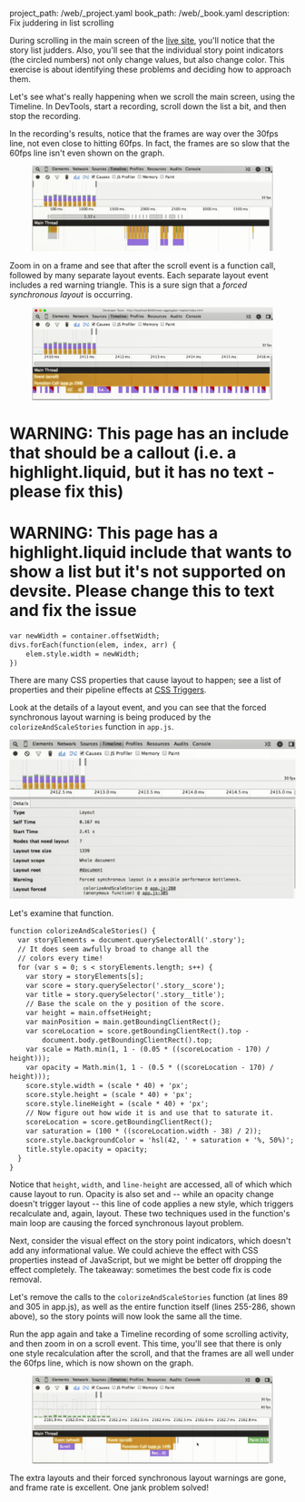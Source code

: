 project_path: /web/_project.yaml
book_path: /web/_book.yaml
description: Fix juddering in list scrolling

<p class="intro">
  During scrolling in the main screen of the <a href="http://udacity.github.io/news-aggregator">live site</a>, you'll notice that the story list judders. Also, you'll see that the individual story point indicators (the circled numbers) not only change values, but also change color. This exercise is about identifying these problems and deciding how to approach them.
</p>

Let's see what's really happening when we scroll the main screen, using the 
Timeline. In DevTools, start a recording, scroll down the list a bit, and 
then stop the recording.

In the recording's results, notice that the frames are way over the 
30fps line, not even close to hitting 60fps. In fact, the frames are so slow 
that the 60fps line isn't even shown on the graph.

<figure>
  <img src="images/image03.png" alt="Slow frames in Timeline recording">
</figure>

Zoom in on a frame and see that after the scroll event is a
function call, followed by many separate layout events.
Each separate layout event includes a red warning triangle.
This is a sure sign that a
<i>forced synchronous layout</i> is occurring.

<figure>
  <img src="images/image01.png" alt="Forced synchronous layout">
</figure>



















# WARNING: This page has an include that should be a callout (i.e. a highlight.liquid, but it has no text - please fix this)



# WARNING: This page has a highlight.liquid include that wants to show a list but it's not supported on devsite. Please change this to text and fix the issue






<div class="highlight"><pre><code class="language-javascript" data-lang="javascript"><span class="kd">var</span> <span class="nx">newWidth</span> <span class="o">=</span> <span class="nx">container</span><span class="p">.</span><span class="nx">offsetWidth</span><span class="p">;</span>
<span class="nx">divs</span><span class="p">.</span><span class="nx">forEach</span><span class="p">(</span><span class="kd">function</span><span class="p">(</span><span class="nx">elem</span><span class="p">,</span> <span class="nx">index</span><span class="p">,</span> <span class="nx">arr</span><span class="p">)</span> <span class="p">{</span>
    <span class="nx">elem</span><span class="p">.</span><span class="nx">style</span><span class="p">.</span><span class="nx">width</span> <span class="o">=</span> <span class="nx">newWidth</span><span class="p">;</span>
<span class="p">})</span></code></pre></div>

There are many CSS properties that cause layout to happen;
see a list of properties and their pipeline effects at
[CSS Triggers](http://csstriggers.com/).

Look at the details of a layout event, and you can see that the forced 
synchronous layout warning is being produced by the 
`colorizeAndScaleStories` function in `app.js`.

![colorizeandscalestories.png](images/image00.png)

Let's examine that function.

<div class="highlight"><pre><code class="language-javascript" data-lang="javascript"><span class="kd">function</span> <span class="nx">colorizeAndScaleStories</span><span class="p">()</span> <span class="p">{</span>
  <span class="kd">var</span> <span class="nx">storyElements</span> <span class="o">=</span> <span class="nb">document</span><span class="p">.</span><span class="nx">querySelectorAll</span><span class="p">(</span><span class="s1">&#39;.story&#39;</span><span class="p">);</span>
  <span class="c1">// It does seem awfully broad to change all the</span>
  <span class="c1">// colors every time!</span>
  <span class="k">for</span> <span class="p">(</span><span class="kd">var</span> <span class="nx">s</span> <span class="o">=</span> <span class="mi">0</span><span class="p">;</span> <span class="nx">s</span> <span class="o">&lt;</span> <span class="nx">storyElements</span><span class="p">.</span><span class="nx">length</span><span class="p">;</span> <span class="nx">s</span><span class="o">++</span><span class="p">)</span> <span class="p">{</span>
    <span class="kd">var</span> <span class="nx">story</span> <span class="o">=</span> <span class="nx">storyElements</span><span class="p">[</span><span class="nx">s</span><span class="p">];</span>
    <span class="kd">var</span> <span class="nx">score</span> <span class="o">=</span> <span class="nx">story</span><span class="p">.</span><span class="nx">querySelector</span><span class="p">(</span><span class="s1">&#39;.story__score&#39;</span><span class="p">);</span>
    <span class="kd">var</span> <span class="nx">title</span> <span class="o">=</span> <span class="nx">story</span><span class="p">.</span><span class="nx">querySelector</span><span class="p">(</span><span class="s1">&#39;.story__title&#39;</span><span class="p">);</span>
    <span class="c1">// Base the scale on the y position of the score.</span>
    <span class="kd">var</span> <span class="nx">height</span> <span class="o">=</span> <span class="nx">main</span><span class="p">.</span><span class="nx">offsetHeight</span><span class="p">;</span>
    <span class="kd">var</span> <span class="nx">mainPosition</span> <span class="o">=</span> <span class="nx">main</span><span class="p">.</span><span class="nx">getBoundingClientRect</span><span class="p">();</span>
    <span class="kd">var</span> <span class="nx">scoreLocation</span> <span class="o">=</span> <span class="nx">score</span><span class="p">.</span><span class="nx">getBoundingClientRect</span><span class="p">().</span><span class="nx">top</span> <span class="o">-</span>
        <span class="nb">document</span><span class="p">.</span><span class="nx">body</span><span class="p">.</span><span class="nx">getBoundingClientRect</span><span class="p">().</span><span class="nx">top</span><span class="p">;</span>
    <span class="kd">var</span> <span class="nx">scale</span> <span class="o">=</span> <span class="nb">Math</span><span class="p">.</span><span class="nx">min</span><span class="p">(</span><span class="mi">1</span><span class="p">,</span> <span class="mi">1</span> <span class="o">-</span> <span class="p">(</span><span class="mf">0.05</span> <span class="o">*</span> <span class="p">((</span><span class="nx">scoreLocation</span> <span class="o">-</span> <span class="mi">170</span><span class="p">)</span> <span class="o">/</span> <span class="nx">height</span><span class="p">)));</span>
    <span class="kd">var</span> <span class="nx">opacity</span> <span class="o">=</span> <span class="nb">Math</span><span class="p">.</span><span class="nx">min</span><span class="p">(</span><span class="mi">1</span><span class="p">,</span> <span class="mi">1</span> <span class="o">-</span> <span class="p">(</span><span class="mf">0.5</span> <span class="o">*</span> <span class="p">((</span><span class="nx">scoreLocation</span> <span class="o">-</span> <span class="mi">170</span><span class="p">)</span> <span class="o">/</span> <span class="nx">height</span><span class="p">)));</span>
    <span class="nx">score</span><span class="p">.</span><span class="nx">style</span><span class="p">.</span><span class="nx">width</span> <span class="o">=</span> <span class="p">(</span><span class="nx">scale</span> <span class="o">*</span> <span class="mi">40</span><span class="p">)</span> <span class="o">+</span> <span class="s1">&#39;px&#39;</span><span class="p">;</span>
    <span class="nx">score</span><span class="p">.</span><span class="nx">style</span><span class="p">.</span><span class="nx">height</span> <span class="o">=</span> <span class="p">(</span><span class="nx">scale</span> <span class="o">*</span> <span class="mi">40</span><span class="p">)</span> <span class="o">+</span> <span class="s1">&#39;px&#39;</span><span class="p">;</span>
    <span class="nx">score</span><span class="p">.</span><span class="nx">style</span><span class="p">.</span><span class="nx">lineHeight</span> <span class="o">=</span> <span class="p">(</span><span class="nx">scale</span> <span class="o">*</span> <span class="mi">40</span><span class="p">)</span> <span class="o">+</span> <span class="s1">&#39;px&#39;</span><span class="p">;</span>
    <span class="c1">// Now figure out how wide it is and use that to saturate it.</span>
    <span class="nx">scoreLocation</span> <span class="o">=</span> <span class="nx">score</span><span class="p">.</span><span class="nx">getBoundingClientRect</span><span class="p">();</span>
    <span class="kd">var</span> <span class="nx">saturation</span> <span class="o">=</span> <span class="p">(</span><span class="mi">100</span> <span class="o">*</span> <span class="p">((</span><span class="nx">scoreLocation</span><span class="p">.</span><span class="nx">width</span> <span class="o">-</span> <span class="mi">38</span><span class="p">)</span> <span class="o">/</span> <span class="mi">2</span><span class="p">));</span>
    <span class="nx">score</span><span class="p">.</span><span class="nx">style</span><span class="p">.</span><span class="nx">backgroundColor</span> <span class="o">=</span> <span class="s1">&#39;hsl(42, &#39;</span> <span class="o">+</span> <span class="nx">saturation</span> <span class="o">+</span> <span class="s1">&#39;%, 50%)&#39;</span><span class="p">;</span>
    <span class="nx">title</span><span class="p">.</span><span class="nx">style</span><span class="p">.</span><span class="nx">opacity</span> <span class="o">=</span> <span class="nx">opacity</span><span class="p">;</span>
  <span class="p">}</span>
<span class="p">}</span></code></pre></div>

Notice that `height`, `width`, and `line-height` are accessed, all of which 
which cause layout to run. Opacity is also set and -- while an opacity change 
doesn't trigger layout -- this line of code applies a new style, which 
triggers recalculate and, again, layout. These two techniques used in the 
function's main loop are causing the forced synchronous layout problem.

Next, consider the visual effect on the story point indicators, which doesn't 
add any informational value. We could achieve the effect with CSS properties 
instead of JavaScript, but we might be better off dropping the effect 
completely. The takeaway: sometimes the best code fix is code removal.

Let's remove the calls to the `colorizeAndScaleStories` function 
(at lines 89 and 305 in app.js), as well as the entire function itself 
(lines 255-286, shown above), so the story points will now look the same 
all the time.

Run the app again and take a Timeline recording of some scrolling activity, 
and then zoom in on a scroll event. This time, you'll see that there is only 
one style recalculation after the scroll, and that the frames are all well 
under the 60fps line, which is now shown on the graph.

<figure>
  <img src="images/image02.png" alt="Much better Timeline recording">
</figure>

The extra layouts and their forced synchronous layout warnings are gone, and 
frame rate is excellent. One jank problem solved!

